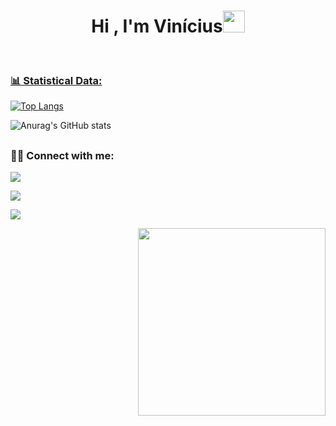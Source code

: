 <h1 align="center">Hi , I'm Vinícius<img src="https://media.giphy.com/media/hvRJCLFzcasrR4ia7z/giphy.gif" width="35"></h1>




<p align="center">
    <a href="https://github.com/DenverCoder1/readme-typing-svg%22%3E<img src="https://readme-typing-svg.herokuapp.com/?lines=Software+Developer;Cyber+Security;Always%20learning%20new%20things&center=true&width=500&height=50%22%3E</a>




<br>


<h3 align="left"> 📊 Statistical Data:</h3>

[![Top Langs](https://github-readme-stats-git-masterrstaa-rickstaa.vercel.app/api/top-langs/?username=Viniciuslf&layout=compact&theme=algolia)](https://github.com/Viniciuslf/github-readme-stats)

![Anurag's GitHub stats](https://github-readme-stats-git-masterrstaa-rickstaa.vercel.app/api?username=Viniciuslf&show_icons=true&theme=algolia)


##

<h3 align="left"> 🤝🏻 Connect with me:</h3>
<p align="left">
   <a href="https://stackoverflow.com/users/18254374/vin%c3%adcius" target="_blank"><img src="https://img.shields.io/badge/Stack_Overflow-FE7A16?style=for-the-badge&logo=stack-overflow&logoColor=white" target="_blank"></a> 

  <a href="https://www.linkedin.com/in/vin%C3%ADciuslopesferreira/" target="_blank"><img src="https://img.shields.io/badge/-LinkedIn-%230077B5?style=for-the-badge&logo=linkedin&logoColor=white" target="_blank"></a>

  <a href = "mailto:viniciuslf90@gmail.com"><img src="https://img.shields.io/badge/Gmail-D14836?style=for-the-badge&logo=gmail&logoColor=white" target="_blank"></a>
</p>
<img align="right" src="https://i.pinimg.com/originals/9d/9b/d1/9d9bd13afce1a798d22ecfd9897730ed.gif" width="300">
<p align="right">


